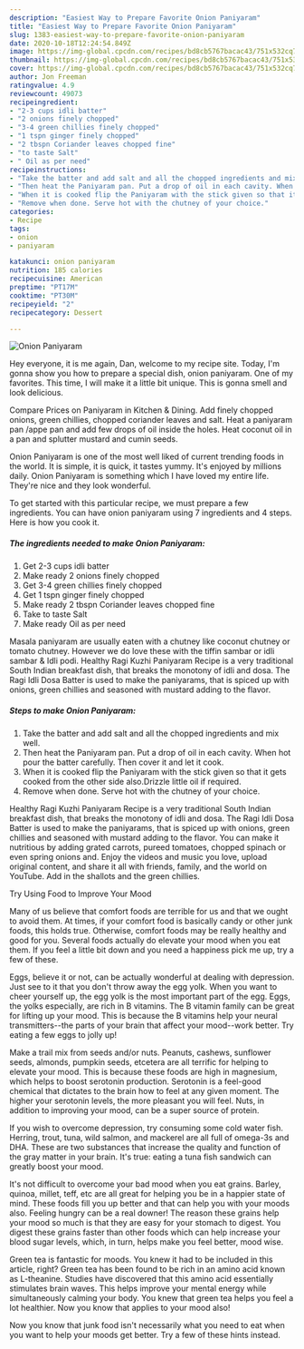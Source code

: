 ```yaml
---
description: "Easiest Way to Prepare Favorite Onion Paniyaram"
title: "Easiest Way to Prepare Favorite Onion Paniyaram"
slug: 1383-easiest-way-to-prepare-favorite-onion-paniyaram
date: 2020-10-18T12:24:54.849Z
image: https://img-global.cpcdn.com/recipes/bd8cb5767bacac43/751x532cq70/onion-paniyaram-recipe-main-photo.jpg
thumbnail: https://img-global.cpcdn.com/recipes/bd8cb5767bacac43/751x532cq70/onion-paniyaram-recipe-main-photo.jpg
cover: https://img-global.cpcdn.com/recipes/bd8cb5767bacac43/751x532cq70/onion-paniyaram-recipe-main-photo.jpg
author: Jon Freeman
ratingvalue: 4.9
reviewcount: 49073
recipeingredient:
- "2-3 cups idli batter"
- "2 onions finely chopped"
- "3-4 green chillies finely chopped"
- "1 tspn ginger finely chopped"
- "2 tbspn Coriander leaves chopped fine"
- "to taste Salt"
- " Oil as per need"
recipeinstructions:
- "Take the batter and add salt and all the chopped ingredients and mix well."
- "Then heat the Paniyaram pan. Put a drop of oil in each cavity. When hot pour the batter carefully. Then cover it and let it cook."
- "When it is cooked flip the Paniyaram with the stick given so that it gets cooked from the other side also.Drizzle little oil if required."
- "Remove when done. Serve hot with the chutney of your choice."
categories:
- Recipe
tags:
- onion
- paniyaram

katakunci: onion paniyaram 
nutrition: 185 calories
recipecuisine: American
preptime: "PT17M"
cooktime: "PT30M"
recipeyield: "2"
recipecategory: Dessert

---
```



![Onion Paniyaram](https://img-global.cpcdn.com/recipes/bd8cb5767bacac43/751x532cq70/onion-paniyaram-recipe-main-photo.jpg)

Hey everyone, it is me again, Dan, welcome to my recipe site. Today, I'm gonna show you how to prepare a special dish, onion paniyaram. One of my favorites. This time, I will make it a little bit unique. This is gonna smell and look delicious.

Compare Prices on Paniyaram in Kitchen &amp; Dining. Add finely chopped onions, green chillies, chopped coriander leaves and salt. Heat a paniyaram pan /appe pan and add few drops of oil inside the holes. Heat coconut oil in a pan and splutter mustard and cumin seeds.

Onion Paniyaram is one of the most well liked of current trending foods in the world. It is simple, it is quick, it tastes yummy. It's enjoyed by millions daily. Onion Paniyaram is something which I have loved my entire life. They're nice and they look wonderful.


To get started with this particular recipe, we must prepare a few ingredients. You can have onion paniyaram using 7 ingredients and 4 steps. Here is how you cook it.

<!--inarticleads1-->

##### The ingredients needed to make Onion Paniyaram:

1. Get 2-3 cups idli batter
1. Make ready 2 onions finely chopped
1. Get 3-4 green chillies finely chopped
1. Get 1 tspn ginger finely chopped
1. Make ready 2 tbspn Coriander leaves chopped fine
1. Take to taste Salt
1. Make ready  Oil as per need


Masala paniyaram are usually eaten with a chutney like coconut chutney or tomato chutney. However we do love these with the tiffin sambar or idli sambar &amp; Idli podi. Healthy Ragi Kuzhi Paniyaram Recipe is a very traditional South Indian breakfast dish, that breaks the monotony of idli and dosa. The Ragi Idli Dosa Batter is used to make the paniyarams, that is spiced up with onions, green chillies and seasoned with mustard adding to the flavor. 

<!--inarticleads2-->

##### Steps to make Onion Paniyaram:

1. Take the batter and add salt and all the chopped ingredients and mix well.
1. Then heat the Paniyaram pan. Put a drop of oil in each cavity. When hot pour the batter carefully. Then cover it and let it cook.
1. When it is cooked flip the Paniyaram with the stick given so that it gets cooked from the other side also.Drizzle little oil if required.
1. Remove when done. Serve hot with the chutney of your choice.


Healthy Ragi Kuzhi Paniyaram Recipe is a very traditional South Indian breakfast dish, that breaks the monotony of idli and dosa. The Ragi Idli Dosa Batter is used to make the paniyarams, that is spiced up with onions, green chillies and seasoned with mustard adding to the flavor. You can make it nutritious by adding grated carrots, pureed tomatoes, chopped spinach or even spring onions and. Enjoy the videos and music you love, upload original content, and share it all with friends, family, and the world on YouTube. Add in the shallots and the green chillies. 

Try Using Food to Improve Your Mood


Many of us believe that comfort foods are terrible for us and that we ought to avoid them. At times, if your comfort food is basically candy or other junk foods, this holds true. Otherwise, comfort foods may be really healthy and good for you. Several foods actually do elevate your mood when you eat them. If you feel a little bit down and you need a happiness pick me up, try a few of these.

Eggs, believe it or not, can be actually wonderful at dealing with depression. Just see to it that you don't throw away the egg yolk. When you want to cheer yourself up, the egg yolk is the most important part of the egg. Eggs, the yolks especially, are rich in B vitamins. The B vitamin family can be great for lifting up your mood. This is because the B vitamins help your neural transmitters--the parts of your brain that affect your mood--work better. Try eating a few eggs to jolly up!

Make a trail mix from seeds and/or nuts. Peanuts, cashews, sunflower seeds, almonds, pumpkin seeds, etcetera are all terrific for helping to elevate your mood. This is because these foods are high in magnesium, which helps to boost serotonin production. Serotonin is a feel-good chemical that dictates to the brain how to feel at any given moment. The higher your serotonin levels, the more pleasant you will feel. Nuts, in addition to improving your mood, can be a super source of protein.

If you wish to overcome depression, try consuming some cold water fish. Herring, trout, tuna, wild salmon, and mackerel are all full of omega-3s and DHA. These are two substances that increase the quality and function of the gray matter in your brain. It's true: eating a tuna fish sandwich can greatly boost your mood. 

It's not difficult to overcome your bad mood when you eat grains. Barley, quinoa, millet, teff, etc are all great for helping you be in a happier state of mind. These foods fill you up better and that can help you with your moods also. Feeling hungry can be a real downer! The reason these grains help your mood so much is that they are easy for your stomach to digest. You digest these grains faster than other foods which can help increase your blood sugar levels, which, in turn, helps make you feel better, mood wise.

Green tea is fantastic for moods. You knew it had to be included in this article, right? Green tea has been found to be rich in an amino acid known as L-theanine. Studies have discovered that this amino acid essentially stimulates brain waves. This helps improve your mental energy while simultaneously calming your body. You knew that green tea helps you feel a lot healthier. Now you know that applies to your mood also!

Now you know that junk food isn't necessarily what you need to eat when you want to help your moods get better. Try  a few  of  these  hints  instead.

